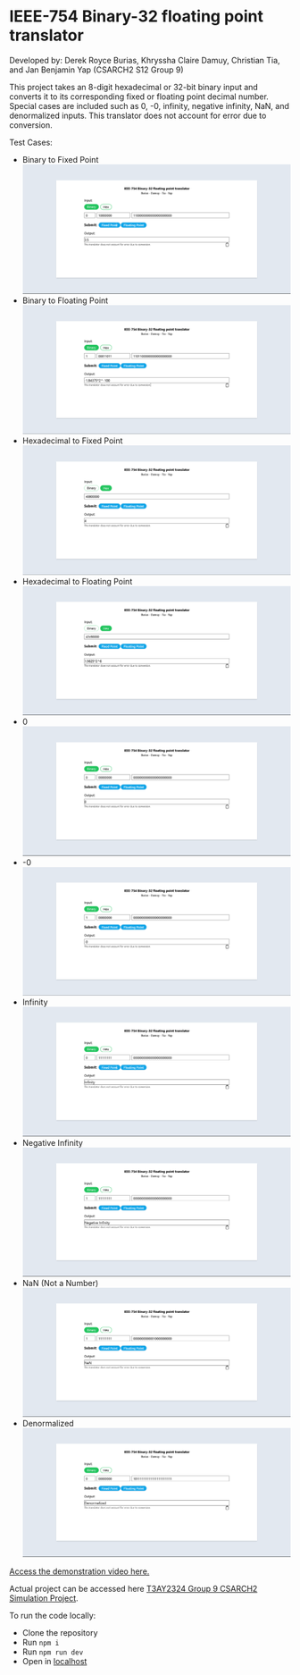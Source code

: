 # IEEE-754 Binary-32 floating point translator 

Developed by: Derek Royce Burias, Khryssha Claire Damuy, Christian Tia, and Jan Benjamin Yap (CSARCH2 S12 Group 9)

This project takes an 8-digit hexadecimal or 32-bit binary input and converts it to its corresponding fixed or floating point decimal number. Special cases are included such as 0, -0, infinity, negative infinity, NaN, and denormalized inputs. This translator does not account for error due to conversion.

Test Cases:
- Binary to Fixed Point
![Binary to Fixed Point Screenshot](test-cases/bin-to-fixed.png)
- Binary to Floating Point
![Binary to Floating Point Screenshot](test-cases/bin-to-float.png)
- Hexadecimal to Fixed Point
![Hexadecimal to Fixed Point Screenshot](test-cases/hex-to-fixed.png)
- Hexadecimal to Floating Point
![Hexadecimal to Floating Point Screenshot](test-cases/hex-to-float.png)
- 0
![0 Screenshot](test-cases/0.png)
- -0
![Negative 0 Screenshot](test-cases/neg-0.png)
- Infinity
![Infinity Screenshot](test-cases/inf.png)
- Negative Infinity
![Negative Infinity Screenshot](test-cases/neg-inf.png)
- NaN (Not a Number)
![NaN Screenshot](test-cases/nan.png)
- Denormalized
![Denormalized Screenshot](test-cases/denormalized.png)

[Access the demonstration video here.](https://youtu.be/BXOSGPJJCwU)

Actual project can be accessed here [T3AY2324 Group 9 CSARCH2 Simulation Project](https://christianvtia.github.io/arch2-sp/).

To run the code locally:
- Clone the repository
- Run ```npm i```
- Run ```npm run dev```
- Open in [localhost](http://localhost:5173/arch2-sp/)
